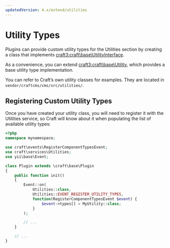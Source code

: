```yaml
---
updatedVersion: 4.x/extend/utilities
---
```


# Utility Types

Plugins can provide custom utility types for the Utilities section by creating a class that implements <craft3:craft\base\UtilityInterface>.

As a convenience, you can extend <craft3:craft\base\Utility>, which provides a base utility type implementation.

You can refer to Craft’s own utility classes for examples. They are located in `vendor/craftcms/cms/src/utilities/`.

## Registering Custom Utility Types

Once you have created your utility class, you will need to register it with the Utilities service, so Craft will know about it when populating the list of available utility types:

```php
<?php
namespace mynamespace;

use craft\events\RegisterComponentTypesEvent;
use craft\services\Utilities;
use yii\base\Event;

class Plugin extends \craft\base\Plugin
{
    public function init()
    {
        Event::on(
            Utilities::class,
            Utilities::EVENT_REGISTER_UTILITY_TYPES,
            function(RegisterComponentTypesEvent $event) {
                $event->types[] = MyUtility::class;
            }
        );

        // ...
    }

    // ...
}
```
